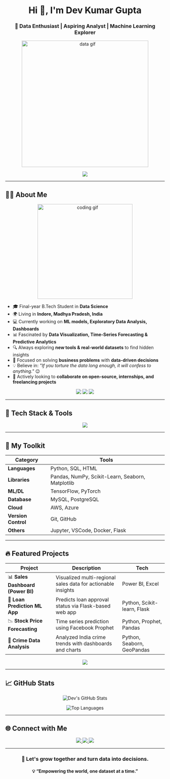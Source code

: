 <h1 align="center">Hi 👋, I'm Dev Kumar Gupta</h1>
<h3 align="center">🚀 Data Enthusiast | Aspiring Analyst | Machine Learning Explorer</h3>

<p align="center">
  <img src="https://media.giphy.com/media/qgQUggAC3Pfv687qPC/giphy.gif" width="400" alt="data gif"/>
</p>

<p align="center">
  <img src="https://readme-typing-svg.demolab.com?font=Fira+Code&weight=500&size=24&pause=1000&color=F7D747&center=true&vCenter=true&width=700&lines=Data+Drives+Decisions%2C+I+Drive+Data!;Making+raw+data+talk+with+code+🧠;Analytics+%7C+ML+%7C+Insights+%7C+Automation;Always+learning.+Always+building+💡" />
</p>

---

## 👨‍💻 About Me  

<div align="center">
  <img src="https://media.giphy.com/media/f3iwJFOVOwuy7K6FFw/giphy.gif" width="300" alt="coding gif"/>
</div>

- 🎓 Final-year B.Tech Student in **Data Science**  
- 🌍 Living in **Indore, Madhya Pradesh, India**  
- 💻 Currently working on **ML models, Exploratory Data Analysis, Dashboards**  
- 📊 Fascinated by **Data Visualization, Time-Series Forecasting & Predictive Analytics**  
- 🔍 Always exploring **new tools & real-world datasets** to find hidden insights  
- 🧩 Focused on solving **business problems** with **data-driven decisions**  
- 💡 Believe in: *"If you torture the data long enough, it will confess to anything."* 😉  
- 🤝 Actively looking to **collaborate on open-source, internships, and freelancing projects**  

<p align="center">
  <img src="https://img.shields.io/badge/Data%20Analytics-Driven-blue?style=for-the-badge&logo=databricks&logoColor=white" />
  <img src="https://img.shields.io/badge/Machine%20Learning-Lover-orange?style=for-the-badge&logo=python&logoColor=white" />
  <img src="https://img.shields.io/badge/Cloud%20Enthusiast-Azure-blueviolet?style=for-the-badge&logo=microsoftazure&logoColor=white" />
</p>

---

## 🚀 Tech Stack & Tools

<p align="center">
  <img src="https://skillicons.dev/icons?i=python,tensorflow,pytorch,scikit-learn,pandas,numpy,seaborn,flask,mysql,postgresql,git,github,docker,kubernetes,azure,aws,vscode" />
</p>

---

## 🧰 My Toolkit
| Category | Tools |
|---------|-------|
| **Languages** | Python, SQL, HTML |
| **Libraries** | Pandas, NumPy, Scikit-Learn, Seaborn, Matplotlib |
| **ML/DL** | TensorFlow, PyTorch |
| **Database** | MySQL, PostgreSQL |
| **Cloud** | AWS, Azure |
| **Version Control** | Git, GitHub |
| **Others** | Jupyter, VSCode, Docker, Flask |

---

## 🔥 Featured Projects

| Project | Description | Tech |
|--------|-------------|------|
| 📊 **Sales Dashboard (Power BI)** | Visualized multi-regional sales data for actionable insights | Power BI, Excel |
| 🧠 **Loan Prediction ML App** | Predicts loan approval status via Flask-based web app | Python, Scikit-learn, Flask |
| 📉 **Stock Price Forecasting** | Time series prediction using Facebook Prophet | Python, Prophet, Pandas |
| 📌 **Crime Data Analysis** | Analyzed India crime trends with dashboards and charts | Python, Seaborn, GeoPandas |

<p align="center">
  <a href="https://github.com/DevGupta0112?tab=repositories"><img src="https://img.shields.io/badge/-🔍%20See%20My%20Projects-blueviolet?style=for-the-badge" /></a>
</p>

---

## 📈 GitHub Stats

<p align="center">
  <img src="https://github-readme-stats.vercel.app/api?username=DevGupta0112&show_icons=true&theme=tokyonight&hide_border=true" alt="Dev's GitHub Stats"/>
</p>

<p align="center">
  <img src="https://github-readme-stats.vercel.app/api/top-langs/?username=DevGupta0112&layout=compact&theme=tokyonight&hide_border=true" alt="Top Languages"/>
</p>

---

## 🌐 Connect with Me

<p align="center">
  <a href="https://www.linkedin.com/in/dev-kumar-gupta-1358a0250/" target="_blank">
    <img src="https://img.shields.io/badge/LinkedIn-%230077b5.svg?style=for-the-badge&logo=linkedin&logoColor=white" />
  </a>
  <a href="mailto:devg7898@gmail.com" target="_blank">
    <img src="https://img.shields.io/badge/Gmail-D14836?style=for-the-badge&logo=gmail&logoColor=white" />
  </a>
  <a href="https://github.com/DevGupta0112" target="_blank">
    <img src="https://img.shields.io/badge/GitHub-%23181717.svg?style=for-the-badge&logo=github&logoColor=white" />
  </a>
</p>

---

<h3 align="center">🌱 Let's grow together and turn data into decisions.</h3>
<h4 align="center">💡 “Empowering the world, one dataset at a time.”</h4>
